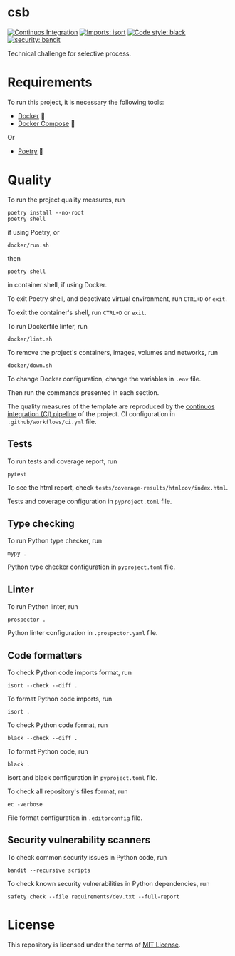 # csb

[![Continuos Integration](https://github.com/mateusoliveira43/csb/actions/workflows/ci.yml/badge.svg)](https://github.com/mateusoliveira43/csb/actions)
[![Imports: isort](https://img.shields.io/badge/%20imports-isort-%231674b1?style=flat&labelColor=ef8336)](https://pycqa.github.io/isort/)
[![Code style: black](https://img.shields.io/badge/code%20style-black-000000.svg)](https://github.com/psf/black)
[![security: bandit](https://img.shields.io/badge/security-bandit-yellow.svg)](https://github.com/PyCQA/bandit)

Technical challenge for selective process.

# Requirements

To run this project, it is necessary the following tools:

- [Docker](https://docs.docker.com/get-docker/) :whale:
- [Docker Compose](https://docs.docker.com/compose/install/) :whale2:

Or

- [Poetry](https://python-poetry.org/docs/#installation) :pencil:

# Quality

To run the project quality measures, run
```
poetry install --no-root
poetry shell
```
if using Poetry, or
```
docker/run.sh
```
then
```
poetry shell
```
in container shell, if using Docker.

To exit Poetry shell, and deactivate virtual environment, run `CTRL+D` or `exit`.

To exit the container's shell, run `CTRL+D` or `exit`.

To run Dockerfile linter, run
```
docker/lint.sh
```

To remove the project's containers, images, volumes and networks, run
```
docker/down.sh
```

To change Docker configuration, change the variables in `.env` file.

Then run the commands presented in each section.

The quality measures of the template are reproduced by the [continuos integration (CI) pipeline](https://github.com/mateusoliveira43/csb/actions) of the project. CI configuration in `.github/workflows/ci.yml` file.

## Tests

To run tests and coverage report, run
```
pytest
```

To see the html report, check `tests/coverage-results/htmlcov/index.html`.

Tests and coverage configuration in `pyproject.toml` file.

## Type checking

To run Python type checker, run
```
mypy .
```

Python type checker configuration in `pyproject.toml` file.

## Linter

To run Python linter, run
```
prospector .
```

Python linter configuration in `.prospector.yaml` file.

## Code formatters

To check Python code imports format, run
```
isort --check --diff .
```

To format Python code imports, run
```
isort .
```

To check Python code format, run
```
black --check --diff .
```

To format Python code, run
```
black .
```

isort and black configuration in `pyproject.toml` file.

To check all repository's files format, run
```
ec -verbose
```

File format configuration in `.editorconfig` file.

## Security vulnerability scanners

To check common security issues in Python code, run
```
bandit --recursive scripts
```

To check known security vulnerabilities in Python dependencies, run
```
safety check --file requirements/dev.txt --full-report
```

# License

This repository is licensed under the terms of [MIT License](LICENSE).
